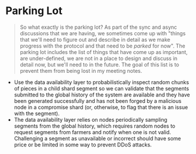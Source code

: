 # Parking Lot

> So what exactly is the parking lot? As part of the sync and async discussions that we are having,
> we sometimes come up with "things that we'll need to figure out and describe in detail as we make
> progress with the protocol and that need to be _parked_ for now". The parking lot includes the
> list of things that have come up as important, are under-defined, we are not in a place to design
> and discuss in detail now, but we'll need to in the future. The goal of this list is to prevent
> them from being lost in my meeting notes.

- Use the data availability layer to probabilistically inspect random chunks of pieces in a child
  shard segment so we can validate that the segments submitted to the global history of the system
  are available and they have been generated successfully and has not been forged by a malicious
  node in a compromise shard (or, otherwise, to flag that there is an issue with the segment).
- The data availability layer relies on nodes periodically sampling segments from the global
  history, which requires random nodes to request segments from farmers and notify when one is not
  valid. Challenging a segment as unavailable or incorrect should have some price or be limited in
  some way to prevent DDoS attacks.

